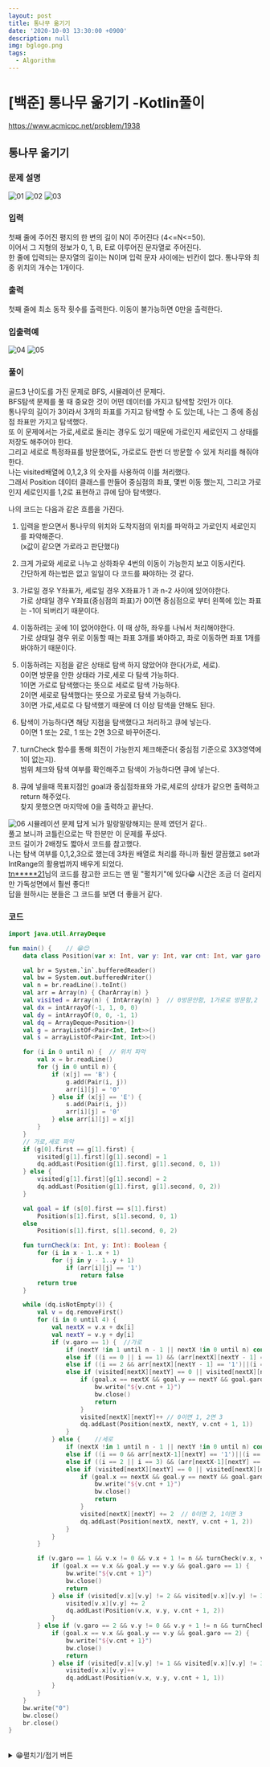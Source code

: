```yaml
---
layout: post
title: 통나무 옮기기
date: '2020-10-03 13:30:00 +0900'
description: null
img: bglogo.png
tags:
  - Algorithm
---
```


# [백준] 통나무 옮기기 -Kotlin풀이

<a href="https://www.acmicpc.net/problem/1938" target="_blank">https://www.acmicpc.net/problem/1938</a>

## 통나무 옮기기

### 문제 설명
![01]({{site.baseurl}}/assets/img/100301.PNG)
![02]({{site.baseurl}}/assets/img/100302.PNG)
![03]({{site.baseurl}}/assets/img/100303.PNG)


### 입력
첫째 줄에 주어진 평지의 한 변의 길이 N이 주어진다 (4<=N<=50).  
이어서 그 지형의 정보가 0, 1, B, E로 이루어진 문자열로 주어진다.  
한 줄에 입력되는 문자열의 길이는 N이며 입력 문자 사이에는 빈칸이 없다. 통나무와 최종 위치의 개수는 1개이다.

### 출력

첫째 줄에 최소 동작 횟수를 출력한다. 이동이 불가능하면 0만을 출력한다.

### 입출력예  
![04]({{site.baseurl}}/assets/img/100304.PNG)
![05]({{site.baseurl}}/assets/img/100305.PNG)

### 풀이
골드3 난이도를 가진 문제로 BFS, 시뮬레이션 문제다.  
BFS탐색 문제를 풀 때 중요한 것이 어떤 데이터를 가지고 탐색할 것인가 이다.  
통나무의 길이가 3이라서 3개의 좌표를 가지고 탐색할 수 도 있는데, 나는 그 중에 중심점 좌표만 가지고 탐색했다.  
또 이 문제에서는 가로,세로로 돌리는 경우도 있기 때문에 가로인지 세로인지 그 상태를 저장도 해주어야 한다.  
그리고 세로로 특정좌표를 방문했어도, 가로로도 한번 더 방문할 수 있게 처리를 해줘야한다.  
나는 visited배열에 0,1,2,3 의 숫자를 사용하여 이를 처리했다.  
그래서 Position 데이터 클래스를 만들어 중심점의 좌표, 몇번 이동 했는지, 그리고 가로인지 세로인지를 1,2로 표현하고 큐에 담아 탐색했다.
  
  
나의 코드는 다음과 같은 흐름을 가진다.

1. 입력을 받으면서 통나무의 위치와 도착지점의 위치를 파악하고 가로인지 세로인지를 파악해준다.  
 (x값이 같으면 가로라고 판단했다) 
 
2. 크게 가로와 세로로 나누고 상하좌우 4번의 이동이 가능한지 보고 이동시킨다.  
 간단하게 하는법은 없고 일일이 다 코드를 짜야하는 것 같다.  

3. 가로일 경우 Y좌표가, 세로일 경우 X좌표가 1 과 n-2 사이에 있어야한다.  
    가로 상태일 경우 Y좌표(중심점의 좌표)가 0이면 중심점으로 부터 왼쪽에 있는 좌표는 -1이 되버리기 때문이다.  

4. 이동하려는 곳에 1이 없어야한다. 이 때 상하,  좌우를 나눠서 처리해야한다.  
  가로 상태일 경우 위로 이동할 때는 좌표 3개를 봐야하고, 좌로 이동하면 좌표 1개를 봐야하기 때문이다.  
  
5. 이동하려는 지점을 같은 상태로 탐색 하지 않았어야 한다(가로, 세로).  
  0이면 방문을 안한 상태라 가로,세로 다 탐색 가능하다.  
  1이면 가로로 탐색했다는 뜻으로 세로로 탐색 가능하다.  
  2이면 세로로 탐색했다는 뜻으로 가로로 탐색 가능하다.    
  3이면 가로,세로로 다 탐색했기 때문에 더 이상 탐색을 안해도 된다.

6. 탐색이 가능하다면 해당 지점을 탐색했다고 처리하고 큐에 넣는다.  
  0이면 1 또는 2로, 1 또는 2면 3으로 바꾸어준다.

7. turnCheck 함수를 통해 회전이 가능한지 체크해준다( 중심점 기준으로 3X3영역에 1이 없는지).  
    범위 체크와 탐색 여부를 확인해주고 탐색이 가능하다면 큐에 넣는다. 

8. 큐에 넣을때 목표지점인 goal과 중심점좌표와 가로,세로의 상태가 같으면 출력하고 return 해주었다.  
  찾지 못했으면 마지막에 0을 출력하고 끝난다.   


![06]({{site.baseurl}}/assets/img/100306.PNG)
시뮬레이션 문제 답게 뇌가 말랑말랑해지는 문제 였던거 같다..  
풀고 보니까 코틀린으로는 딱 한분만 이 문제를 푸셨다.  
 코드 길이가 2배정도 짧아서 코드를 참고했다.  
 나는 탐색 여부를 0,1,2,3으로 했는데 3차원 배열로 처리를 하니까 훨씬 깔끔했고  set과 IntRange의 활용법까지 배우게 되었다.  
  <a href="https://www.acmicpc.net/problem/status/1938/69/1" target="_blank">tn*****21</a>님의 코드를 참고한 코드는 맨 밑  "펼치기"에 있다😁
 시간은 조금 더 걸리지만 가독성면에서 훨씬 좋다!!  
 답을 원하시는 분들은 그 코드를 보면 더 좋을거 같다.


### 코드
```kotlin
import java.util.ArrayDeque

fun main() {    // 😁😊
    data class Position(var x: Int, var y: Int, var cnt: Int, var garo: Int)    //1가로,2세로

    val br = System.`in`.bufferedReader()
    val bw = System.out.bufferedWriter()
    val n = br.readLine().toInt()
    val arr = Array(n) { CharArray(n) }
    val visited = Array(n) { IntArray(n) }  // 0방문안함, 1가로로 방문함,2 세로로방문함, 3둘다 방문
    val dx = intArrayOf(-1, 1, 0, 0)
    val dy = intArrayOf(0, 0, -1, 1)
    val dq = ArrayDeque<Position>()
    val g = arrayListOf<Pair<Int, Int>>()
    val s = arrayListOf<Pair<Int, Int>>()

    for (i in 0 until n) {  // 위치 파악
        val x = br.readLine()
        for (j in 0 until n) {
            if (x[j] == 'B') {
                g.add(Pair(i, j))
                arr[i][j] = '0'
            } else if (x[j] == 'E') {
                s.add(Pair(i, j))
                arr[i][j] = '0'
            } else arr[i][j] = x[j]
        }
    }
    // 가로,세로 파악
    if (g[0].first == g[1].first) {
        visited[g[1].first][g[1].second] = 1
        dq.addLast(Position(g[1].first, g[1].second, 0, 1))
    } else {
        visited[g[1].first][g[1].second] = 2
        dq.addLast(Position(g[1].first, g[1].second, 0, 2))
    }

    val goal = if (s[0].first == s[1].first)
        Position(s[1].first, s[1].second, 0, 1)
    else
        Position(s[1].first, s[1].second, 0, 2)

    fun turnCheck(x: Int, y: Int): Boolean {
        for (i in x - 1..x + 1)
            for (j in y - 1..y + 1)
                if (arr[i][j] == '1')
                    return false
        return true
    }

    while (dq.isNotEmpty()) {
        val v = dq.removeFirst()
        for (i in 0 until 4) {
            val nextX = v.x + dx[i]
            val nextY = v.y + dy[i]
            if (v.garo == 1) {  //가로
                if (nextY !in 1 until n - 1 || nextX !in 0 until n) continue
                else if ((i == 0 || i == 1) && (arr[nextX][nextY - 1] == '1' || arr[nextX][nextY] == '1' || arr[nextX][nextY + 1] == '1')) continue
                else if ((i == 2 && arr[nextX][nextY - 1] == '1')||(i == 3 && arr[nextX][nextY + 1] == '1')) continue
                else if (visited[nextX][nextY] == 0 || visited[nextX][nextY] == 2) {
                    if (goal.x == nextX && goal.y == nextY && goal.garo == 1) {
                        bw.write("${v.cnt + 1}")
                        bw.close()
                        return
                    }
                    visited[nextX][nextY]++ // 0이면 1, 2면 3
                    dq.addLast(Position(nextX, nextY, v.cnt + 1, 1))
                }
            } else {    //세로
                if (nextX !in 1 until n - 1 || nextY !in 0 until n) continue
                else if ((i == 0 && arr[nextX-1][nextY] == '1')||(i == 1 && arr[nextX+1][nextY] == '1')) continue
                else if ((i == 2 || i == 3) && (arr[nextX-1][nextY] == '1' || arr[nextX][nextY] == '1' || arr[nextX+1][nextY] == '1')) continue
                else if (visited[nextX][nextY] == 0 || visited[nextX][nextY] == 1) {
                    if (goal.x == nextX && goal.y == nextY && goal.garo == 2) {
                        bw.write("${v.cnt + 1}")
                        bw.close()
                        return
                    }
                    visited[nextX][nextY] += 2  // 0이면 2, 1이면 3
                    dq.addLast(Position(nextX, nextY, v.cnt + 1, 2))
                }
            }
        }

        if (v.garo == 1 && v.x != 0 && v.x + 1 != n && turnCheck(v.x, v.y)) {
            if (goal.x == v.x && goal.y == v.y && goal.garo == 1) {
                bw.write("${v.cnt + 1}")
                bw.close()
                return
            } else if (visited[v.x][v.y] != 2 && visited[v.x][v.y] != 3) {
                visited[v.x][v.y] += 2
                dq.addLast(Position(v.x, v.y, v.cnt + 1, 2))
            }
        } else if (v.garo == 2 && v.y != 0 && v.y + 1 != n && turnCheck(v.x, v.y)) {
            if (goal.x == v.x && goal.y == v.y && goal.garo == 2) {
                bw.write("${v.cnt + 1}")
                bw.close()
                return
            } else if (visited[v.x][v.y] != 1 && visited[v.x][v.y] != 3) {
                visited[v.x][v.y]++
                dq.addLast(Position(v.x, v.y, v.cnt + 1, 1))
            }
        }
    }
    bw.write("0")
    bw.close()
    br.close()
}
```
<br>
<details>
<summary>😁펼치기/접기 버튼</summary>
<div markdown="1">

```kotlin
import java.util.ArrayDeque

fun main() {    // 😁😊
    data class Position(var x: Int, var y: Int, var cnt: Int, var garo: Int)    //0가로,1세로

    val br = System.`in`.bufferedReader()
    val bw = System.out.bufferedWriter()
    val n = br.readLine().toInt()
    val arr = Array(n) { br.readLine() }
    val visited = List(2) { Array(n) { BooleanArray(n) } }  // *[가로세로][x][y]로 구현
    val dq = ArrayDeque<Position>()
    var start = Position(0, 0, 0, 0)
    var goal = Position(0, 0, 0, 0)
    var find = false

    for (i in 0 until n) {  // *setOf로 가로 세로를 판별
        for (j in 0 until n) {
            if (j in 1 until n - 1 && setOf(arr[i][j - 1], arr[i][j], arr[i][j + 1]) == setOf('B'))
                start = Position(i, j, 0, 0)
            if (i in 1 until n - 1 && setOf(arr[i - 1][j], arr[i][j], arr[i + 1][j]) == setOf('B'))
                start = Position(i, j, 0, 1)
            if (j in 1 until n - 1 && setOf(arr[i][j - 1], arr[i][j], arr[i][j + 1]) == setOf('E'))
                goal = Position(i, j, 0, 0)
            if (i in 1 until n - 1 && setOf(arr[i - 1][j], arr[i][j], arr[i + 1][j]) == setOf('E'))
                goal = Position(i, j, 0, 1)
        }
    }

    fun moveCheck(xr: IntRange, yr: IntRange) = //*IntRange를 매개변수로 활용하여 이동가능한지 판단
            xr.all { x -> yr.all { y -> x in 0 until n && y in 0 until n && arr[x][y] != '1' } }

    fun doNext(x: Int, y: Int, cnt: Int, garo: Int, xRange: IntRange, yRange: IntRange) {
        if (moveCheck(xRange, yRange) && !visited[garo][x][y]) {    // *3차원배열로 탐색 가능 여부 판단
            if (goal.x == x && goal.y == y && goal.garo == garo) {
                bw.write("$cnt")
                find = true
            }
            visited[garo][x][y] = true
            dq.addLast(Position(x, y, cnt, garo))
        }
    }

    visited[start.garo][start.x][start.y] = true
    dq.addLast(start)

    while (dq.isNotEmpty()) {
        val v = dq.removeFirst()
        if (v.garo == 0) {  // 가로 세로를 나눠서 중심좌표를 넘기고, 1이 있는지 없는지를 판단할 x,y의 범위를 넘겨준다.
            doNext(v.x - 1, v.y, v.cnt + 1, 0, v.x - 1..v.x - 1, v.y - 1..v.y + 1)
            doNext(v.x + 1, v.y, v.cnt + 1, 0, v.x + 1..v.x + 1, v.y - 1..v.y + 1)
            doNext(v.x, v.y - 1, v.cnt + 1, 0, v.x..v.x, v.y - 2..v.y - 2)
            doNext(v.x, v.y + 1, v.cnt + 1, 0, v.x..v.x, v.y + 2..v.y + 2)
            doNext(v.x, v.y, v.cnt + 1, 1, v.x - 1..v.x + 1, v.y - 1..v.y + 1)
        } else {
            doNext(v.x - 1, v.y, v.cnt + 1, 1, v.x - 2..v.x - 2, v.y..v.y)
            doNext(v.x + 1, v.y, v.cnt + 1, 1, v.x + 2..v.x + 2, v.y..v.y)
            doNext(v.x, v.y - 1, v.cnt + 1, 1, v.x - 1..v.x + 1, v.y - 1..v.y - 1)
            doNext(v.x, v.y + 1, v.cnt + 1, 1, v.x - 1..v.x + 1, v.y + 1..v.y + 1)
            doNext(v.x, v.y, v.cnt + 1, 0, v.x - 1..v.x + 1, v.y - 1..v.y + 1)
        }
        if (find) break
    }
    if (!find) bw.write("0")
    bw.close()
    br.close()
}
```
</div>
</details>
<br>
